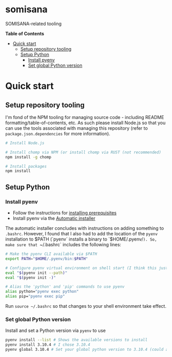 # somisana
SOMISANA-related tooling

<!-- START doctoc generated TOC please keep comment here to allow auto update -->
<!-- DON'T EDIT THIS SECTION, INSTEAD RE-RUN doctoc TO UPDATE -->
**Table of Contents**

- [Quick start](#quick-start)
  - [Setup repository tooling](#setup-repository-tooling)
  - [Setup Python](#setup-python)
    - [Install pyenv](#install-pyenv)
    - [Set global Python version](#set-global-python-version)

<!-- END doctoc generated TOC please keep comment here to allow auto update -->

# Quick start

## Setup repository tooling
I'm fond of the NPM tooling for managing source code - including README formatting/table-of-contents, etc. As such please install Node.js so that you can use the tools associated with managing this repository (refer to `package.json.dependencies` for more information).

```sh
# Install Node.js

# Install chomp via NPM (or install chomp via RUST (not recommended)
npm install -g chomp

# Install packages
npm install
```

## Setup Python

### Install pyenv
- Follow the instructions for [installing prerequisites](https://github.com/pyenv/pyenv#installation)
- Install pyenv via the [Automatic installer](https://github.com/pyenv/pyenv#automatic-installer)

The automatic installer concludes with instructions on adding something to `.bashrc`. However, I found that I also had to add the location of the `pyenv` installation to $PATH (`pyenv` installs a binary to `$HOME/.pyenv/`). So, make sure that `~/.bashrc` includes the following lines:

```sh
# Make the pyenv CLI available via $PATH
export PATH="$HOME/.pyenv/bin:$PATH"

# Configure pyenv virtual environment on shell start (I think this just ensures that you use Python via pyenv environments)
eval "$(pyenv init --path)"
eval "$(pyenv init -)"

# Alias the 'python' and 'pip' commands to use pyenv
alias python="pyenv exec python"
alias pip="pyenv exec pip"
```

Run `source ~/.bashrc` so that changes to your shell environment take effect.

### Set global Python version
Install and set a Python version via `pyenv` to use

```sh
pyenv install --list # Shows the available versions to install
pyenv install 3.10.4 # I chose 3.10.4
pyenv global 3.10.4 # Set your global python version to 3.10.4 (could also be locally set)
```